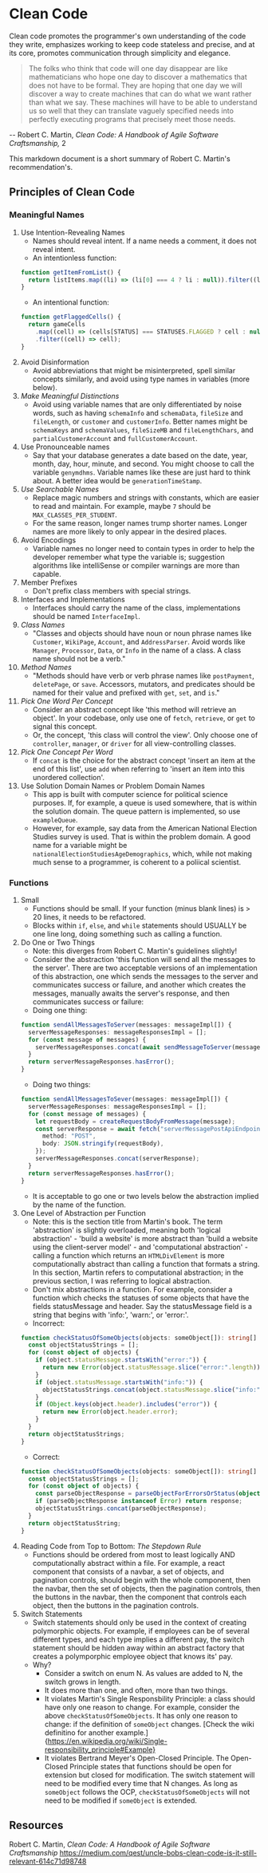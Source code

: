 # Clean Code

Clean code promotes the programmer's own understanding of the code they write, emphasizes working to keep code stateless and precise, and at its core, promotes communication through simplicity and elegance.

> The folks who think that code will one day disappear are like mathematicians who hope one day to discover a mathematics that does not have to be formal. They are hoping that one day we will discover a way to create machines that can do what we want rather than what we say. These machines will have to be able to understand us so well that they can translate vaguely specified needs into perfectly executing programs that precisely meet those needs.

-- Robert C. Martin, _Clean Code: A Handbook of Agile Software Craftsmanship,_ 2

This markdown document is a short summary of Robert C. Martin's recommendation's.

## Principles of Clean Code

### Meaningful Names

1. Use Intention-Revealing Names
   - Names should reveal intent. If a name needs a comment, it does not reveal intent.
   - An intentionless function:
   ```typescript
   function getItemFromList() {
     return listItems.map((li) => (li[0] === 4 ? li : null)).filter((li) => li);
   }
   ```
   - An intentional function:
   ```typescript
   function getFlaggedCells() {
     return gameCells
       .map((cell) => (cells[STATUS] === STATUSES.FLAGGED ? cell : null))
       .filter((cell) => cell);
   }
   ```
1. Avoid Disinformation
   - Avoid abbreviations that might be misinterpreted, spell similar concepts similarly, and avoid using type names in variables (more below).
1. _Make Meaningful Distinctions_
   - Avoid using variable names that are only differentiated by noise words, such as having `schemaInfo` and `schemaData`, `fileSize` and `fileLength`, or `customer` and `customerInfo`. Better names might be `schemaKeys` and `schemaValues`, `fileSizeMB` and `fileLengthChars`, and `partialCustomerAccount` and `fullCustomerAccount`.
1. Use Pronounceable names
   - Say that your database generates a date based on the date, year, month, day, hour, minute, and second. You might choose to call the variable `genymdhms`. Variable names like these are just hard to think about. A better idea would be `generationTimeStamp`.
1. _Use Searchable Names_
   - Replace magic numbers and strings with constants, which are easier to read and maintain. For example, maybe `7` should be `MAX_CLASSES_PER_STUDENT`.
   - For the same reason, longer names trump shorter names. Longer names are more likely to only appear in the desired places.
1. Avoid Encodings
   - Variable names no longer need to contain types in order to help the developer remember what type the variable is; suggestion algorithms like intelliSense or compiler warnings are more than capable.
1. Member Prefixes
   - Don't prefix class members with special strings.
1. Interfaces and Implementations
   - Interfaces should carry the name of the class, implementations should be named `InterfaceImpl`.
1. _Class Names_
   - "Classes and objects should have noun or noun phrase names like `Customer`, `WikiPage`, `Account`, and `AddressParser`. Avoid words like `Manager`, `Processor`, `Data`, or `Info` in the name of a class. A class name should not be a verb."
1. _Method Names_
   - "Methods should have verb or verb phrase names like `postPayment`, `deletePage`, or `save`. Accessors, mutators, and predicates should be named for their value and prefixed with `get`, `set`, and `is`."
1. _Pick One Word Per Concept_
   - Consider an abstract concept like 'this method will retrieve an object'. In your codebase, only use one of `fetch`, `retrieve`, or `get` to signal this concept.
   - Or, the concept, 'this class will control the view'. Only choose one of `controller`, `manager`, or `driver` for all view-controlling classes.
1. _Pick One Concept Per Word_
   - If `concat` is the choice for the abstract concept 'insert an item at the end of this list', use `add` when referring to 'insert an item into this unordered collection'.
1. Use Solution Domain Names or Problem Domain Names
   - This app is built with computer science for political science purposes. If, for example, a queue is used somewhere, that is within the solution domain. The queue pattern is implemented, so use `exampleQueue`.
   - However, for example, say data from the American National Election Studies survey is used. That is within the problem domain. A good name for a variable might be `nationalElectionStudiesAgeDemographics`, which, while not making much sense to a programmer, is coherent to a poliical scientist.

### Functions

1. Small
   - Functions should be small. If your function (minus blank lines) is > 20 lines, it needs to be refactored.
   - Blocks within `if`, `else`, and `while` statements should USUALLY be one line long, doing something such as calling a function.
1. Do One or Two Things
   - Note: this diverges from Robert C. Martin's guidelines slightly!
   - Consider the abstraction 'this function will send all the messages to the server'. There are two acceptable versions of an implementation of this abstraction, one which sends the messages to the server and communicates success or failure, and another which creates the messages, manually awaits the server's response, and then communicates success or failure:
   - Doing one thing:
   ```typescript
   function sendAllMessagesToServer(messages: messageImpl[]) {
     serverMessageResponses: messageResponsesImpl = [];
     for (const message of messages) {
       serverMessageResponses.concat(await sendMessageToServer(message));
     }
     return serverMessageResponses.hasError();
   }
   ```
   - Doing two things:
   ```typescript
   function sendAllMessagesToSever(messages: messageImpl[]) {
     serverMessageResponses: messageResponsesImpl = [];
     for (const message of messages) {
       let requestBody = createRequestBodyFromMessage(message);
       const serverResponse = await fetch("serverMessagePostApiEndpoint", {
         method: "POST",
         body: JSON.stringify(requestBody),
       });
       serverMessageResponses.concat(serverResponse);
     }
     return serverMessageResponses.hasError();
   }
   ```
   - It is acceptable to go one or two levels below the abstraction implied by the name of the function.
1. One Level of Abstraction per Function
   - Note: this is the section title from Martin's book. The term 'abstraction' is slightly overloaded, meaning both 'logical abstraction' - 'build a website' is more abstract than 'build a website using the client-server model' - and 'computational abstraction' - calling a function which returns an `HTMLDivElement` is more computationally abstract than calling a function that formats a string. In this section, Martin refers to computational abstraction; in the previous section, I was referring to logical abstraction.
   - Don't mix abstractions in a function. For example, consider a function which checks the statuses of some objects that have the fields statusMessage and header. Say the statusMessage field is a string that begins with 'info:', 'warn:', or 'error:'.
   - Incorrect:
   ```typescript
   function checkStatusOfSomeObjects(objects: someObject[]): string[] | Error {
     const objectStatusStrings = [];
     for (const object of objects) {
       if (object.statusMessage.startsWith("error:")) {
         return new Error(object.statusMessage.slice("error:".length));
       }
       if (object.statusMessage.startsWith("info:")) {
         objectStatusStrings.concat(object.statusMessage.slice("info:".length));
       }
       if (Object.keys(object.header).includes("error")) {
         return new Error(object.header.error);
       }
     }
     return objectStatusStrings;
   }
   ```
   - Correct:
   ```typescript
   function checkStatusOfSomeObjects(objects: someObject[]): string[] | Error {
     const objectStatusStrings = [];
     for (const object of objects) {
       const parseObjectResponse = parseObjectForErrorsOrStatus(object);
       if (parseObjectResponse instanceof Error) return response;
       objectStatusStrings.concat(parseObjectResponse);
     }
     return objectStatusString;
   }
   ```
1. Reading Code from Top to Bottom: _The Stepdown Rule_
   - Functions should be ordered from most to least logically AND computationally abstract within a file. For example, a react component that consists of a navbar, a set of objects, and pagination controls, should begin with the whole component, then the navbar, then the set of objects, then the pagination controls, then the buttons in the navbar, then the component that controls each object, then the buttons in the pagination controls.
1. Switch Statements
   - Switch statements should only be used in the context of creating polymorphic objects. For example, if employees can be of several different types, and each type implies a different pay, the switch statement should be hidden away within an abstract factory that creates a polymporphic employee object that knows its' pay.
   - Why?
     - Consider a switch on enum N. As values are added to N, the switch grows in length.
     - It does more than one, and often, more than two things.
     - It violates Martin's Single Responsbility Principle: a class should have only one reason to change. For example, consider the above `checkStatusOfSomeObjects`. It has only one reason to change: if the definition of `someObject` changes. [Check the wiki definitino for another example.]{https://en.wikipedia.org/wiki/Single-responsibility_principle#Example}
     - It violates Bertrand Meyer's Open-Closed Principle. The Open-Closed Principle states that functions should be open for extension but closed for modification. The switch statement will need to be modified every time that N changes. As long as `someObject` follows the OCP, `checkStatusOfSomeObjects` will not need to be modified if `someObject` is extended.

## Resources

Robert C. Martin, _Clean Code: A Handbook of Agile Software Craftsmanship_
https://medium.com/qest/uncle-bobs-clean-code-is-it-still-relevant-614c71d98748

